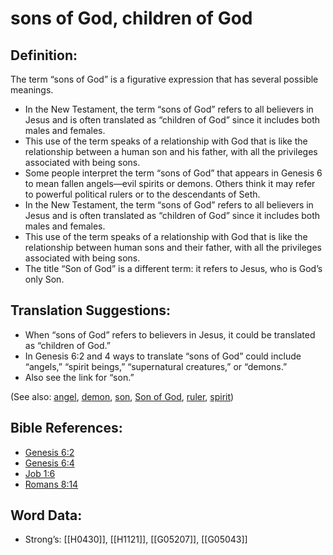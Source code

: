 # sons of God, children of God

## Definition:

The term “sons of God” is a figurative expression that has several possible meanings.

* In the New Testament, the term “sons of God” refers to all believers in Jesus and is often translated as “children of God” since it includes both males and females.
* This use of the term speaks of a relationship with God that is like the relationship between a human son and his father, with all the privileges associated with being sons.
* Some people interpret the term “sons of God” that appears in Genesis 6 to mean fallen angels—evil spirits or demons. Others think it may refer to powerful political rulers or to the descendants of Seth.
* In the New Testament, the term “sons of God” refers to all believers in Jesus and is often translated as “children of God” since it includes both males and females.
* This use of the term speaks of a relationship with God that is like the relationship between human sons and their father, with all the privileges associated with being sons.
* The title “Son of God” is a different term: it refers to Jesus, who is God’s only Son.

## Translation Suggestions:

* When “sons of God” refers to believers in Jesus, it could be translated as “children of God.”
* In Genesis 6:2 and 4 ways to translate “sons of God” could include “angels,” “spirit beings,” “supernatural creatures,” or “demons.”
* Also see the link for “son.”

(See also: [angel](../kt/angel.md), [demon](../kt/demon.md), [son](../kt/son.md), [Son of God](../kt/sonofgod.md), [ruler](../other/ruler.md), [spirit](../kt/spirit.md))

## Bible References:

* [Genesis 6:2](rc://en/tn/help/gen/06/02)
* [Genesis 6:4](rc://en/tn/help/gen/06/4)
* [Job 1:6](rc://en/tn/help/job/01/06)
* [Romans 8:14](rc://en/tn/help/rom/08/14)

## Word Data:

* Strong’s: [[H0430]], [[H1121]], [[G05207]], [[G05043]]
